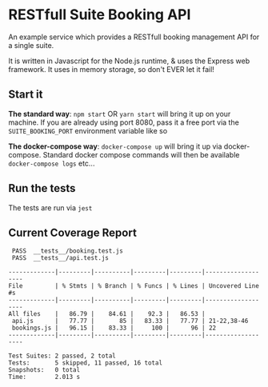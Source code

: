 RESTfull Suite Booking API
======================================
An example service which provides a RESTfull booking management API for a single suite.

It is written in Javascript for the Node.js runtime, & uses the Express web framework.
It uses in memory storage, so don't EVER let it fail!

Start it
----------
__The standard way__:
`npm start` OR `yarn start` will bring it up on your machine.
If you are already using port 8080, pass it a free port via the `SUITE_BOOKING_PORT` environment variable like so

__The docker-compose way__:
`docker-compose up` will bring it up via docker-compose. Standard docker compose commands will then be available `docker-compose logs` etc...


Run the tests
--------------
The tests are run via `jest`


Current Coverage Report
----------------------------

```
 PASS  __tests__/booking.test.js
 PASS  __tests__/api.test.js

-------------|---------|----------|---------|---------|-------------------
File         | % Stmts | % Branch | % Funcs | % Lines | Uncovered Line #s
-------------|---------|----------|---------|---------|-------------------
All files    |   86.79 |    84.61 |    92.3 |   86.53 |
 api.js      |   77.77 |       85 |   83.33 |   77.77 | 21-22,38-46
 bookings.js |   96.15 |    83.33 |     100 |      96 | 22
-------------|---------|----------|---------|---------|-------------------

Test Suites: 2 passed, 2 total
Tests:       5 skipped, 11 passed, 16 total
Snapshots:   0 total
Time:        2.013 s
```
